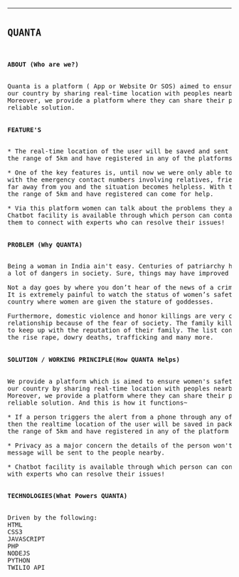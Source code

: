 --------------------------------------------
<pre><h2>QUANTA</h2></pre>

<pre><h4>ABOUT (Who are we?)</h4></pre>
<pre>Quanta is a platform ( App or Website Or SOS) aimed to ensure women's safety in 
our country by sharing real-time location with peoples nearby in case of emergency. 
Moreover, we provide a platform where they can share their problems and get the most
reliable solution.</pre>

<pre><h4>FEATURE'S</h4></pre>
 <pre>
* The real-time location of the user will be saved and sent to the people who are within
the range of 5km and have registered in any of the platforms mentioned.
 
* One of the key features is, until now we were only able to share the real-time location
with the emergency contact numbers involving relatives, friends and family. They may be
far away from you and the situation becomes helpless. With this app, people who are within
the range of 5km and have registered can come for help.

* Via this platform women can talk about the problems they are facing at work and home.
Chatbot facility is available through which person can contact us directly, we will help
them to connect with experts who can resolve their issues!</pre>

<pre><h4>PROBLEM (Why QUANTA)</h4></pre>
<pre>Being a woman in India ain't easy. Centuries of patriarchy have made women susceptible to 
a lot of dangers in society. Sure, things may have improved over time, but only so much.

Not a day goes by where you don’t hear of the news of a crime against women in India. 
It is extremely painful to watch the status of women’s safety in India, especially in a 
country where women are given the stature of goddesses. 

Furthermore, domestic violence and honor killings are very common. The wife stays in an abusive 
relationship because of the fear of society. The family kills their daughters in the name of honor 
to keep up with the reputation of their family. The list continues as crimes against women are on 
the rise rape, dowry deaths, trafficking and many more.</pre>


<pre><h4>SOLUTION / WORKING PRINCIPLE(How QUANTA Helps)</h4></pre>
<pre>We provide a platform which is aimed to ensure women's safety in 
our country by sharing real-time location with peoples nearby in case of emergency. 
Moreover, we provide a platform where they can share their problems and get the most
reliable solution. And this is how it functions~

* If a person triggers the alert from a phone through any of these mediums( App or Website Or SOS),
then the realtime location of the user will be saved in packets and send to the people who are within
the range of 5km and have registered in any of the platform mentioned.

* Privacy as a major concern the details of the person won't be shared only an "IN DANGER, NEED HELP " 
message will be sent to the people nearby.

* Chatbot facility is available through which person can contact us directly, we will help them to connect
with experts who can resolve their issues!</pre>

<pre><h4>TECHNOLOGIES(What Powers QUANTA)</h4></pre>
<pre>Driven by the following:
HTML
CSS3
JAVASCRIPT
PHP
NODEJS
PYTHON
TWILIO API </pre>


